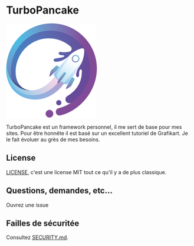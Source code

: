 # TurboPancake
![Logo](.github/images/logo-small.png)


TurboPancake est un framework personnel, il me sert de base pour mes sites. Pour être honnête il est basé sur un
excellent tutoriel de Grafikart. Je le fait évoluer au grès de mes besoins.

## License
[LICENSE](LICENSE), c'est une license MIT tout ce qu'il y a de plus classique.

## Questions, demandes, etc...
Ouvrez une issue

## Failles de sécuritée
Consultez [SECURITY.md](SECURITY.md).
